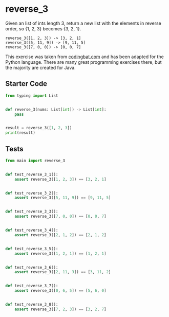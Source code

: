 # reverse_3





Given an list of ints length 3, return a new list with the elements in reverse order, so {1, 2, 3} becomes {3, 2, 1}.

```
reverse_3([1, 2, 3]) -> [3, 2, 1]
reverse_3([5, 11, 9]) -> [9, 11, 5]
reverse_3([7, 0, 0]) -> [0, 0, 7]
```

This exercise was taken from [codingbat.com](https://codingbat.com/prob/p112409) and has been adapted for the Python language. There are many great programming exercises there, but the majority are created for Java.

## Starter Code
```python
from typing import List


def reverse_3(nums: List[int]) -> List[int]:
    pass


result = reverse_3([1, 2, 3])
print(result)
```

## Tests
```python
from main import reverse_3


def test_reverse_3_1():
    assert reverse_3([1, 2, 3]) == [3, 2, 1]


def test_reverse_3_2():
    assert reverse_3([5, 11, 9]) == [9, 11, 5]


def test_reverse_3_3():
    assert reverse_3([7, 0, 0]) == [0, 0, 7]


def test_reverse_3_4():
    assert reverse_3([2, 1, 2]) == [2, 1, 2]


def test_reverse_3_5():
    assert reverse_3([1, 2, 1]) == [1, 2, 1]


def test_reverse_3_6():
    assert reverse_3([2, 11, 3]) == [3, 11, 2]


def test_reverse_3_7():
    assert reverse_3([0, 6, 5]) == [5, 6, 0]


def test_reverse_3_8():
    assert reverse_3([7, 2, 3]) == [3, 2, 7]
```
